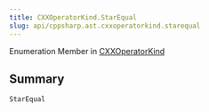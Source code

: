 ```yaml
---
title: CXXOperatorKind.StarEqual
slug: api/cppsharp.ast.cxxoperatorkind.starequal
---
```

Enumeration Member in [CXXOperatorKind](/api/cppsharp/ast/cxxoperatorkind)

## Summary



```csharp
StarEqual
```

